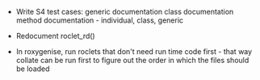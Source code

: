 * Write S4 test cases:
  generic documentation
  class documentation
  method documentation - individual, class, generic

* Redocument roclet_rd()

* In roxygenise, run roclets that don't need run time code first - that way
  collate can be run first to figure out the order in which the files should
  be loaded